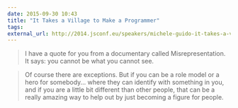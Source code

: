 ```yaml
---
date: 2015-09-30 10:43
title: "It Takes a Village to Make a Programmer"
tags: 
external_url: http://2014.jsconf.eu/speakers/michele-guido-it-takes-a-village-to-make-a-programmer.html
---
```


>I have a quote for you from a documentary called Misrepresentation. It says: you cannot be what you cannot see.

>Of course there are exceptions. But if you can be a role model or a hero for somebody... where they can identify with something in you, and if you are a little bit different than other people, that can be a really amazing way to help out by just becoming a figure for people.
